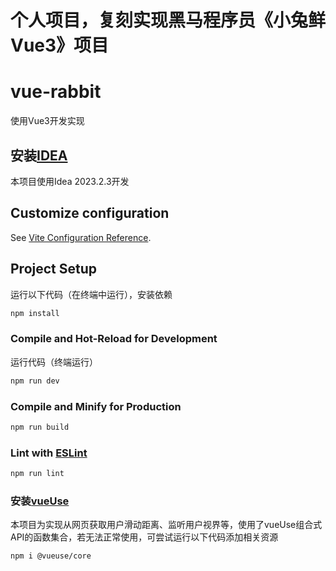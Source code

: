 # 个人项目，复刻实现黑马程序员《小兔鲜Vue3》项目
# vue-rabbit

使用Vue3开发实现

## 安装[IDEA](https://www.jetbrains.com/zh-cn/idea/)

本项目使用Idea 2023.2.3开发

## Customize configuration

See [Vite Configuration Reference](https://vitejs.dev/config/).

## Project Setup
运行以下代码（在终端中运行），安装依赖
```sh
npm install
```

### Compile and Hot-Reload for Development
运行代码（终端运行）
```sh
npm run dev
```

### Compile and Minify for Production

```sh
npm run build
```

### Lint with [ESLint](https://eslint.org/)

```sh
npm run lint
```
### 安装[vueUse](https://vueuse.org/)
本项目为实现从网页获取用户滑动距离、监听用户视界等，使用了vueUse组合式API的函数集合，若无法正常使用，可尝试运行以下代码添加相关资源
```
npm i @vueuse/core
```
